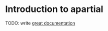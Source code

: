 # Introduction to apartial

TODO: write [great documentation](http://jacobian.org/writing/what-to-write/)
